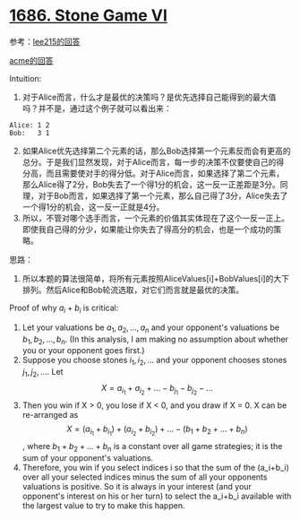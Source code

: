 # [1686. Stone Game VI](https://leetcode.com/problems/stone-game-vi/)


参考：[lee215的回答](https://leetcode.com/problems/stone-game-vi/discuss/969574/JavaC%2B%2BPython-Sort-by-Value-Sum)

[acme的回答](https://leetcode.com/problems/stone-game-vi/discuss/969635/math-proof)

Intuition:

1. 对于Alice而言，什么才是最优的决策吗？是优先选择自己能得到的最大值吗？并不是，通过这个例子就可以看出来：
   
```
Alice: 1 2
Bob:   3 1
```

2. 如果Alice优先选择第二个元素的话，那么Bob选择第一个元素反而会有更高的总分。于是我们显然发现，对于Alice而言，每一步的决策不仅要使自己的得分高，而且需要使对手的得分低。对于Alice而言，如果选择了第二个元素，那么Alice得了2分，Bob失去了一个得1分的机会，这一反一正差距是3分。同理，对于Bob而言，如果选择了第一个元素，那么自己得了3分，Alice失去了一个得1分的机会，这一反一正就是4分。
2. 所以，不管对哪个选手而言，一个元素的价值其实体现在了这个一反一正上。即使我自己得的分少，如果能让你失去了得高分的机会，也是一个成功的策略。

思路： 

1. 所以本题的算法很简单，将所有元素按照AliceValues[i]+BobValues[i]的大下排列。然后Alice和Bob轮流选取，对它们而言就是最优的决策。

Proof of why $a_i + b_i$ is critical:

1. Let your valuations be ${a_1, a_2, ..., a_n}$ and your opponent's valuations be ${b_1, b_2, ..., b_n}$. (In this analysis, I am making no assumption about whether you or your opponent goes first.)
2. Suppose you choose stones $i_1, i_2, ...$ and your opponent chooses stones $j_1, j_2, ....$ Let 
   $$X = a_{i_1} + a_{i_2} + ... - b_{j_1} - b_{j_2} - ...$$
3. Then you win if X > 0, you lose if X < 0, and you draw if X = 0. X can be re-arranged as 
   $$X = (a_{i_1} + b_{i_1}) + (a_{i_2} + b_{i_2}) + ... - (b_1 + b_2 + ... + b_n)$$
   , where $b_1 + b_2 + ... + b_n$ is a constant over all game strategies; it is the sum of your opponent's valuations.
4. Therefore, you win if you select indices i so that the sum of the (a_i+b_i) over all your selected indices minus the sum of all your opponents valuations is positive. So it is always in your interest (and your opponent's interest on his or her turn) to select the a_i+b_i available with the largest value to try to make this happen.

